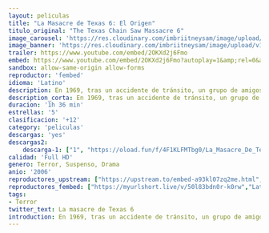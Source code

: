 ```yaml
---
layout: peliculas
title: "La Masacre de Texas 6: El Origen"
titulo_original: "The Texas Chain Saw Massacre 6"
image_carousel: 'https://res.cloudinary.com/imbriitneysam/image/upload/v1546120583/TEXAS6-POSTER-min.jpg'
image_banner: 'https://res.cloudinary.com/imbriitneysam/image/upload/v1546120585/TEXAS6-BANNER-min.jpg'
trailer: https://www.youtube.com/embed/2OKXd2j6Fmo
embed: https://www.youtube.com/embed/2OKXd2j6Fmo?autoplay=1&amp;rel=0&amp;hd=1&border=0&wmode=opaque&enablejsapi=1&modestbranding=1&controls=1&showinfo=0
sandbox: allow-same-origin allow-forms
reproductor: 'fembed'
idioma: 'Latino'
description: En 1969, tras un accidente de tránsito, un grupo de amigos es arrastrado por un sheriff texano hasta la casa de la familia Hewitt para ser torturados.
description_corta: En 1969, tras un accidente de tránsito, un grupo de amigos es arrastrado por un sheriff texano hasta la casa de la familia Hewitt para ser torturados.
duracion: '1h 36 min'
estrellas: '5'
clasificacion: '+12'
category: 'peliculas'
descargas: 'yes'
descargas2:
    descarga-1: ["1", "https://oload.fun/f/4F1KLFMTbg0/La_Masacre_De_Texas_El_Inicio_%282006%29_Brrip.720.cast.mp4", "https://www.google.com/s2/favicons?domain=openload.co","OpenLoad","https://res.cloudinary.com/imbriitneysam/image/upload/v1541473684/mexico.png", "Latino", "Full HD"]
calidad: 'Full HD'
genero: Terror, Suspenso, Drama
anio: '2006'
reproductores_upstream: ["https://upstream.to/embed-a93kl07zq2me.html","Latino"]
reproductores_fembed: ["https://myurlshort.live/v/50l83bdn0r-k0rw","Latino"]
tags:
- Terror
twitter_text: La masacre de Texas 6
introduction: En 1969, tras un accidente de tránsito, un grupo de amigos es arrastrado por un sheriff texano hasta la casa de la familia Hewitt para ser torturados.
---
```



 







